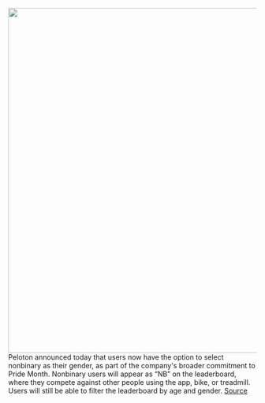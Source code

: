 <img src='https://cdn.vox-cdn.com/thumbor/UEd0RqOfj0DBW7KjzLGLekreylI=/0x0:2040x1360/1200x800/filters:focal(1100x650:1426x976)/cdn.vox-cdn.com/uploads/chorus_image/image/66938217/akrales_190328_3240_0139.6.jpg' width='700px' /><br/>
Peloton announced today that users now have the option to select nonbinary as their gender, as part of the company's broader commitment to Pride Month. Nonbinary users will appear as “NB” on the leaderboard, where they compete against other people using the app, bike, or treadmill. Users will still be able to filter the leaderboard by age and gender.
<a href='https://www.theverge.com/2020/6/15/21292099/peloton-non-binary-gender-option-app-update'> Source <a/>